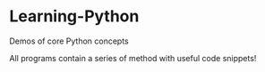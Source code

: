 # Learning-Python
Demos of core Python concepts


All programs contain a series of method with useful code snippets!
